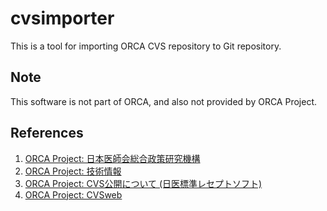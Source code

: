 # cvsimporter

This is a tool for importing ORCA CVS repository to Git repository.


## Note

This software is not part of ORCA, and also not provided by ORCA Project.


## References

1. [ORCA Project: 日本医師会総合政策研究機構](https://www.orca.med.or.jp/)
2. [ORCA Project: 技術情報](https://www.orca.med.or.jp/receipt/tec/)
3. [ORCA Project: CVS公開について (日医標準レセプトソフト)](https://www.orca.med.or.jp/receipt/tec/cvs-jma-receipt.html)
4. [ORCA Project: CVSweb](http://cvs.orca.med.or.jp/cgi-bin/cvsweb/)
